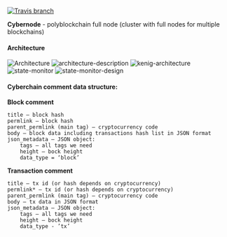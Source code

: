 [![Travis branch](https://img.shields.io/travis/cyberFund/cybernode/master.svg)](https://travis-ci.org/cyberFund/cybernode)

**Cybernode** - polyblockchain full node (cluster with full nodes for multiple blockchains)

#### Architecture

![Architecture](https://rawgit.com/cyberFund/cybernode/master/cybernode_01.svg)
![architecture-description](https://github.com/cyberFund/cybernode/blob/13-cybernode-description/architecture-description.png)
![kenig-architecture](https://github.com/cyberFund/cybernode/blob/13-cybernode-description/kenig-architecture.png)
![state-monitor](https://github.com/cyberFund/cybernode/blob/13-cybernode-description/state-monitor.png)
![state-monitor-design](https://github.com/cyberFund/cybernode/blob/13-cybernode-description/state-monitor-design.png)

#### Cyberchain comment data structure:

**Block comment**

    title – block hash
    permlink – block hash
    parent_permlink (main tag) – cryptocurrency code
    body – block data including transactions hash list in JSON format
    json_metadata – JSON object:
        tags – all tags we need
	    height – bock height
	    data_type = ‘block’

**Transaction comment**

    title – tx id (or hash depends on cryptocurrency)
    permlink* – tx id (or hash depends on cryptocurrency)
    parent_permlink (main tag) – cryptocurrency code 
    body – tx data in JSON format
    json_metadata – JSON object:
        tags – all tags we need 
        height – bock height
        data_type - ’tx’
